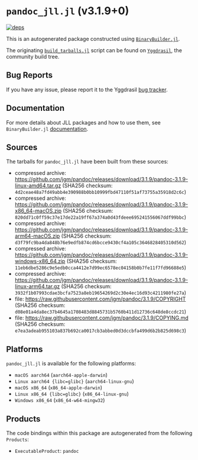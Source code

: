# `pandoc_jll.jl` (v3.1.9+0)

[![deps](https://juliahub.com/docs/pandoc_jll/deps.svg)](https://juliahub.com/ui/Packages/pandoc_jll/V6k4O?page=2)

This is an autogenerated package constructed using [`BinaryBuilder.jl`](https://github.com/JuliaPackaging/BinaryBuilder.jl).

The originating [`build_tarballs.jl`](https://github.com/JuliaPackaging/Yggdrasil/blob/5115ec52a502d26bddf0e7a8dab71d1742cd513d/P/pandoc/build_tarballs.jl) script can be found on [`Yggdrasil`](https://github.com/JuliaPackaging/Yggdrasil/), the community build tree.

## Bug Reports

If you have any issue, please report it to the Yggdrasil [bug tracker](https://github.com/JuliaPackaging/Yggdrasil/issues).

## Documentation

For more details about JLL packages and how to use them, see `BinaryBuilder.jl` [documentation](https://docs.binarybuilder.org/stable/jll/).

## Sources

The tarballs for `pandoc_jll.jl` have been built from these sources:

* compressed archive: https://github.com/jgm/pandoc/releases/download/3.1.9/pandoc-3.1.9-linux-amd64.tar.gz (SHA256 checksum: `4d2ceae48a7fd49abb4e390988b0bb10999fbd47110f51af73755a35918d2c6c`)
* compressed archive: https://github.com/jgm/pandoc/releases/download/3.1.9/pandoc-3.1.9-x86_64-macOS.zip (SHA256 checksum: `820dd71c0ff59c37e17de22a19ff67a374a0d43fdeee695241556067ddf99bbc`)
* compressed archive: https://github.com/jgm/pandoc/releases/download/3.1.9/pandoc-3.1.9-arm64-macOS.zip (SHA256 checksum: `d3f79fc9ba4da848b76e9edfb874cd6bcce9430cf4a105c3646828405310d562`)
* compressed archive: https://github.com/jgm/pandoc/releases/download/3.1.9/pandoc-3.1.9-windows-x86_64.zip (SHA256 checksum: `11eb6dbe5286c9e5edb0cca4412e7d99ec6578ec04158b0b7fe11f7fd96688e5`)
* compressed archive: https://github.com/jgm/pandoc/releases/download/3.1.9/pandoc-3.1.9-linux-arm64.tar.gz (SHA256 checksum: `3932f1b07993cdae3bcfa7523a8eb19654269d2c30e4ec16d93c4211980fe27a`)
* file: https://raw.githubusercontent.com/jgm/pandoc/3.1.9/COPYRIGHT (SHA256 checksum: `d08e01a4da8ec37b4645a1708483d8845731b5760b411d12736c648de8ccdc21`)
* file: https://raw.githubusercontent.com/jgm/pandoc/3.1.9/COPYING.md (SHA256 checksum: `e7ea3adeab955103a837b692ca0017cb3abbed0d3dccbfa499d6b2b825d698c3`)

## Platforms

`pandoc_jll.jl` is available for the following platforms:

* `macOS aarch64` (`aarch64-apple-darwin`)
* `Linux aarch64 {libc=glibc}` (`aarch64-linux-gnu`)
* `macOS x86_64` (`x86_64-apple-darwin`)
* `Linux x86_64 {libc=glibc}` (`x86_64-linux-gnu`)
* `Windows x86_64` (`x86_64-w64-mingw32`)

## Products

The code bindings within this package are autogenerated from the following `Products`:

* `ExecutableProduct`: `pandoc`
